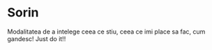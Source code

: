 # Sorin

Modalitatea de a intelege ceea ce stiu, ceea ce imi place sa fac, cum gandesc!
Just do it!!
